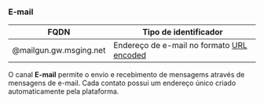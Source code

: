 ### E-mail
| FQDN                     | Tipo de identificador                                         | 
|--------------------------|---------------------------------------------------------------|
| @mailgun.gw.msging.net   | Endereço de e-mail no formato [URL encoded](http://www.w3schools.com/tags/ref_urlencode.asp) |

O canal **E-mail** permite o envio e recebimento de mensagems através de mensagens de e-mail. Cada contato possui um endereço único criado automaticamente pela plataforma.

